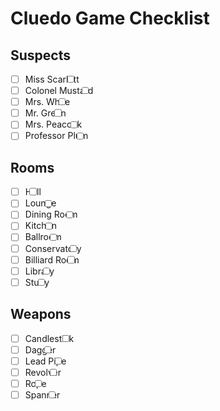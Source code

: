 # Cluedo Game Checklist

## Suspects

- [ ] Miss Scarlett <input type="checkbox" id="scarlett" onclick="toggleCheckbox('scarlett')">
- [ ] Colonel Mustard <input type="checkbox" id="mustard" onclick="toggleCheckbox('mustard')">
- [ ] Mrs. White <input type="checkbox" id="white" onclick="toggleCheckbox('white')">
- [ ] Mr. Green <input type="checkbox" id="green" onclick="toggleCheckbox('green')">
- [ ] Mrs. Peacock <input type="checkbox" id="peacock" onclick="toggleCheckbox('peacock')">
- [ ] Professor Plum <input type="checkbox" id="plum" onclick="toggleCheckbox('plum')">

## Rooms

- [ ] Hall <input type="checkbox" id="hall" onclick="toggleCheckbox('hall')">
- [ ] Lounge <input type="checkbox" id="lounge" onclick="toggleCheckbox('lounge')">
- [ ] Dining Room <input type="checkbox" id="dining" onclick="toggleCheckbox('dining')">
- [ ] Kitchen <input type="checkbox" id="kitchen" onclick="toggleCheckbox('kitchen')">
- [ ] Ballroom <input type="checkbox" id="ballroom" onclick="toggleCheckbox('ballroom')">
- [ ] Conservatory <input type="checkbox" id="conservatory" onclick="toggleCheckbox('conservatory')">
- [ ] Billiard Room <input type="checkbox" id="billiard" onclick="toggleCheckbox('billiard')">
- [ ] Library <input type="checkbox" id="library" onclick="toggleCheckbox('library')">
- [ ] Study <input type="checkbox" id="study" onclick="toggleCheckbox('study')">

## Weapons

- [ ] Candlestick <input type="checkbox" id="candlestick" onclick="toggleCheckbox('candlestick')">
- [ ] Dagger <input type="checkbox" id="dagger" onclick="toggleCheckbox('dagger')">
- [ ] Lead Pipe <input type="checkbox" id="leadpipe" onclick="toggleCheckbox('leadpipe')">
- [ ] Revolver <input type="checkbox" id="revolver" onclick="toggleCheckbox('revolver')">
- [ ] Rope <input type="checkbox" id="rope" onclick="toggleCheckbox('rope')">
- [ ] Spanner <input type="checkbox" id="spanner" onclick="toggleCheckbox('spanner')">

<script>
function toggleCheckbox(id) {
  var checkbox = document.getElementById(id);
  checkbox.checked = !checkbox.checked;
}
</script>
